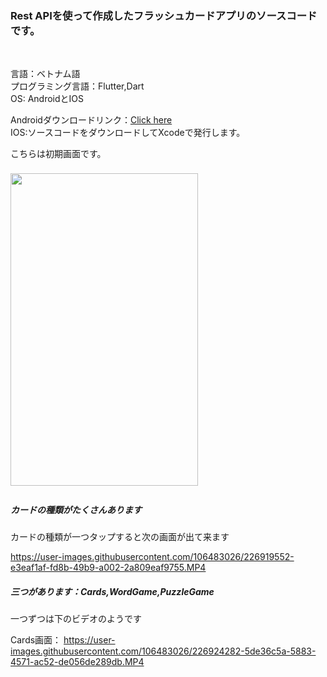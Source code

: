 <h3>Rest APIを使って作成したフラッシュカードアプリのソースコードです。</h3></br>
<p>
言語：ベトナム語</br>
プログラミング言語：Flutter,Dart</br>
OS: AndroidとIOS
</p>
<div>
Androidダウンロードリンク：<a href="">Click here</a></br>
IOS:ソースコードをダウンロードしてXcodeで発行します。
</div>
<p>こちらは初期画面です。</p>
<img width="300" height="500" style="margin:8px 0px;" src="https://user-images.githubusercontent.com/106483026/205782411-8705a967-0974-45b4-a85a-abe137165468.jpg">
<div>
  <h5>カードの種類がたくさんあります</h5>
  <p>カードの種類が一つタップすると次の画面が出て来ます</p>
</div>

https://user-images.githubusercontent.com/106483026/226919552-e3eaf1af-fd8b-49b9-a002-2a809eaf9755.MP4

<h5>三つがあります：Cards,WordGame,PuzzleGame</h5>
<p>一つずつは下のビデオのようです</p>

Cards画面：
https://user-images.githubusercontent.com/106483026/226924282-5de36c5a-5883-4571-ac52-de056de289db.MP4
